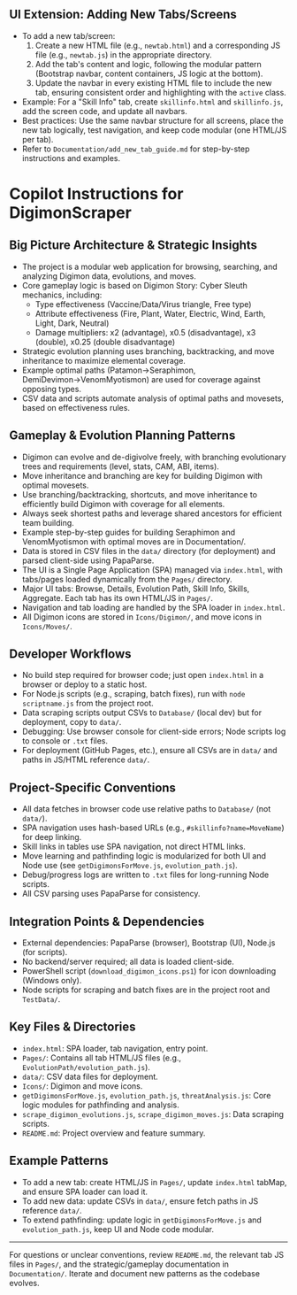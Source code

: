 ## UI Extension: Adding New Tabs/Screens
- To add a new tab/screen:
	1. Create a new HTML file (e.g., `newtab.html`) and a corresponding JS file (e.g., `newtab.js`) in the appropriate directory.
	2. Add the tab's content and logic, following the modular pattern (Bootstrap navbar, content containers, JS logic at the bottom).
	3. Update the navbar in every existing HTML file to include the new tab, ensuring consistent order and highlighting with the `active` class.
- Example: For a "Skill Info" tab, create `skillinfo.html` and `skillinfo.js`, add the screen code, and update all navbars.
- Best practices: Use the same navbar structure for all screens, place the new tab logically, test navigation, and keep code modular (one HTML/JS per tab).
- Refer to `Documentation/add_new_tab_guide.md` for step-by-step instructions and examples.
# Copilot Instructions for DigimonScraper

## Big Picture Architecture & Strategic Insights
- The project is a modular web application for browsing, searching, and analyzing Digimon data, evolutions, and moves.
- Core gameplay logic is based on Digimon Story: Cyber Sleuth mechanics, including:
	- Type effectiveness (Vaccine/Data/Virus triangle, Free type)
	- Attribute effectiveness (Fire, Plant, Water, Electric, Wind, Earth, Light, Dark, Neutral)
	- Damage multipliers: x2 (advantage), x0.5 (disadvantage), x3 (double), x0.25 (double disadvantage)
- Strategic evolution planning uses branching, backtracking, and move inheritance to maximize elemental coverage.
- Example optimal paths (Patamon→Seraphimon, DemiDevimon→VenomMyotismon) are used for coverage against opposing types.
- CSV data and scripts automate analysis of optimal paths and movesets, based on effectiveness rules.
## Gameplay & Evolution Planning Patterns
- Digimon can evolve and de-digivolve freely, with branching evolutionary trees and requirements (level, stats, CAM, ABI, items).
- Move inheritance and branching are key for building Digimon with optimal movesets.
- Use branching/backtracking, shortcuts, and move inheritance to efficiently build Digimon with coverage for all elements.
- Always seek shortest paths and leverage shared ancestors for efficient team building.
- Example step-by-step guides for building Seraphimon and VenomMyotismon with optimal moves are in Documentation/.
- Data is stored in CSV files in the `data/` directory (for deployment) and parsed client-side using PapaParse.
- The UI is a Single Page Application (SPA) managed via `index.html`, with tabs/pages loaded dynamically from the `Pages/` directory.
- Major UI tabs: Browse, Details, Evolution Path, Skill Info, Skills, Aggregate. Each tab has its own HTML/JS in `Pages/`.
- Navigation and tab loading are handled by the SPA loader in `index.html`.
- All Digimon icons are stored in `Icons/Digimon/`, and move icons in `Icons/Moves/`.

## Developer Workflows
- No build step required for browser code; just open `index.html` in a browser or deploy to a static host.
- For Node.js scripts (e.g., scraping, batch fixes), run with `node scriptname.js` from the project root.
- Data scraping scripts output CSVs to `Database/` (local dev) but for deployment, copy to `data/`.
- Debugging: Use browser console for client-side errors; Node scripts log to console or `.txt` files.
- For deployment (GitHub Pages, etc.), ensure all CSVs are in `data/` and paths in JS/HTML reference `data/`.

## Project-Specific Conventions
- All data fetches in browser code use relative paths to `Database/` (not `data/`).
- SPA navigation uses hash-based URLs (e.g., `#skillinfo?name=MoveName`) for deep linking.
- Skill links in tables use SPA navigation, not direct HTML links.
- Move learning and pathfinding logic is modularized for both UI and Node use (see `getDigimonsForMove.js`, `evolution_path.js`).
- Debug/progress logs are written to `.txt` files for long-running Node scripts.
- All CSV parsing uses PapaParse for consistency.

## Integration Points & Dependencies
- External dependencies: PapaParse (browser), Bootstrap (UI), Node.js (for scripts).
- No backend/server required; all data is loaded client-side.
- PowerShell script (`download_digimon_icons.ps1`) for icon downloading (Windows only).
- Node scripts for scraping and batch fixes are in the project root and `TestData/`.

## Key Files & Directories
- `index.html`: SPA loader, tab navigation, entry point.
- `Pages/`: Contains all tab HTML/JS files (e.g., `EvolutionPath/evolution_path.js`).
- `data/`: CSV data files for deployment.
- `Icons/`: Digimon and move icons.
- `getDigimonsForMove.js`, `evolution_path.js`, `threatAnalysis.js`: Core logic modules for pathfinding and analysis.
- `scrape_digimon_evolutions.js`, `scrape_digimon_moves.js`: Data scraping scripts.
- `README.md`: Project overview and feature summary.

## Example Patterns
- To add a new tab: create HTML/JS in `Pages/`, update `index.html` tabMap, and ensure SPA loader can load it.
- To add new data: update CSVs in `data/`, ensure fetch paths in JS reference `data/`.
- To extend pathfinding: update logic in `getDigimonsForMove.js` and `evolution_path.js`, keep UI and Node code modular.

---

For questions or unclear conventions, review `README.md`, the relevant tab JS files in `Pages/`, and the strategic/gameplay documentation in `Documentation/`. Iterate and document new patterns as the codebase evolves.
